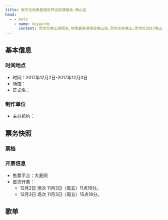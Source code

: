```yaml
---
title: 周杰伦地表最强世界巡回演唱会-佛山站
head:
  - - meta
    - name: keywords
      content: 周杰伦佛山演唱会,地表最强演唱会佛山站,周杰伦在佛山,周杰伦2017佛山演唱会
---
```

## 基本信息

### 时间地点
- 时间：2017年12月2日-2017年12月3日
- 场馆：
- 正式名：

### 制作单位
- 主办机构：

## 票务快照
### 票档

### 开票信息
- 售票平台：大麦网
- 首次开票：
    - 12月2日 场次 11月3日（周五）11点18分。
    - 12月3日 场次 11月3日（周五）15点18分。
## 歌单
